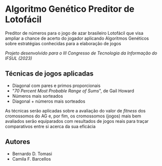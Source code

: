 # Algoritmo Genético Preditor de Lotofácil
Preditor de números para o jogo de azar brasileiro Lotofácil que visa ampliar a chance de acerto do jogador aplicando Algoritmos Genéticos sobre estratégias conhecidas para a elaboração de jogos

_Projeto desenvolvido para o III Congresso de Tecnologia da Informação do IFSUL (2023)_

## Técnicas de jogos aplicadas
- Diagonal com pares e primos proporcionais
- "_70 Percent Most Probable Range of Sums_", de Gail Howard
- Números mais sorteados
- Diagonal + números mais sorteados

As técnicas serão aplicadas sobre a avaliação do valor de _fitness_ dos cromossomos do AG e, por fim, os cromossomos (jogos) mais bem avaliados serão equiparados com resultados de jogos reais para traçar comparativos entre si acerca da sua eficácia

## Autores
- Bernardo D. Tomasi
- Camila F. Barcellos
